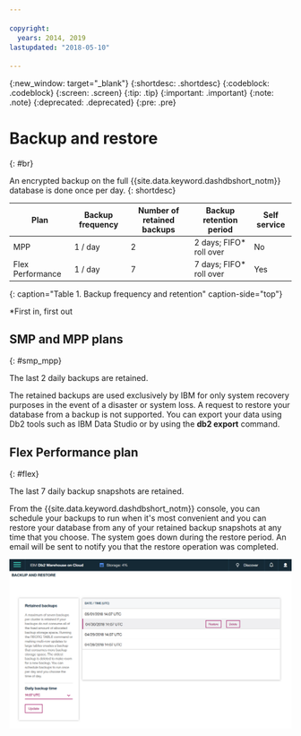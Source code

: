 ```yaml
---

copyright:
  years: 2014, 2019
lastupdated: "2018-05-10"

---
```


<!-- Attribute definitions --> 
{:new_window: target="_blank"}
{:shortdesc: .shortdesc}
{:codeblock: .codeblock}
{:screen: .screen}
{:tip: .tip}
{:important: .important}
{:note: .note}
{:deprecated: .deprecated}
{:pre: .pre}

# Backup and restore
{: #br}

An encrypted backup on the full {{site.data.keyword.dashdbshort_notm}} database is done once per day.
{: shortdesc}

| Plan              | Backup frequency | Number of retained backups | Backup retention period   | Self service |
|-------------------|------------------|----------------------------|---------------------------|--------------|
| MPP               | 1 / day          | 2                          | 2 days; FIFO* roll over   | No           |
| Flex Performance  | 1 / day          | 7                          | 7 days; FIFO* roll over   | Yes          |
{: caption="Table 1. Backup frequency and retention" caption-side="top"}

*First in, first out

## SMP and MPP plans
{: #smp_mpp}

The last 2 daily backups are retained.

The retained backups are used exclusively by IBM for only system recovery purposes in the event of a disaster or system loss. A request to restore your database from a backup is not supported. You can export your data using Db2 tools such as IBM Data Studio or by using the **db2 export** command. 

## Flex Performance plan
{: #flex}

The last 7 daily backup snapshots are retained.

From the {{site.data.keyword.dashdbshort_notm}} console, you can schedule your backups to run when it's most convenient and you can restore your database from any of your retained backup snapshots at any time that you choose. The system goes down during the restore period. An email will be sent to notify you that the restore operation was completed.

![View of the web console backup and restore page](images/br.png)

